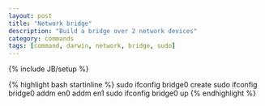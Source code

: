```yaml
---
layout: post
title: "Network bridge"
description: "Build a bridge over 2 network devices"
category: commands
tags: [command, darwin, network, bridge, sudo]
---
```

{% include JB/setup %}

{% highlight bash startinline %}
sudo ifconfig bridge0 create
sudo ifconfig bridge0 addm en0 addm en1
sudo ifconfig bridge0 up
{% endhighlight %}